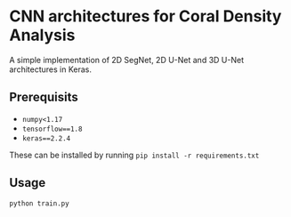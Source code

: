 # CNN architectures for Coral Density Analysis

A simple implementation of 2D SegNet, 2D U-Net and 3D U-Net architectures in Keras.

## Prerequisits

- `numpy<1.17`
- `tensorflow==1.8`
- `keras==2.2.4`

These can be installed by running `pip install -r requirements.txt`

## Usage

```bash
python train.py
```
